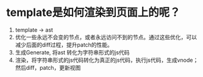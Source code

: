# template是如何渲染到页面上的呢？
1. template -> ast
2. 优化一些永远不会变的节点，或者永远访问不到的节点。通过这些优化，可以减少后面的diff过程，提升patch的性能。
3. 生成Generate, 将ast 转化为字符串形式的js代码
4. 渲染，将字符串形式的js代码转化为真正的js代码，执行js代码，生成vnode； 然后diff，patch，更新视图

